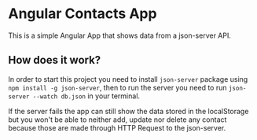 # Angular Contacts App

This is a simple Angular App that shows data from a json-server API.

## How does it work?

In order to start this project you need to install `json-server` package using `npm install -g json-server`, then to run the server you need to run `json-server --watch db.json` in your terminal.

If the server fails the app can still show the data stored in the localStorage but you won't be able to neither add, update nor delete any contact because those are made through HTTP Request to the json-server.
